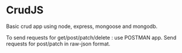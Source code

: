 # CrudJS
Basic crud app using node, express, mongoose and mongodb.

To send requests for get/post/patch/delete : use POSTMAN app.
Send requests for post/patch in raw-json format.
